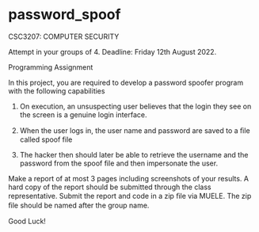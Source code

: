 # password_spoof
CSC3207: COMPUTER SECURITY

Attempt in your groups of 4. Deadline: Friday 12th August 2022.

Programming Assignment

In this project, you are required to develop a password spoofer program with the following capabilities

1. On execution, an unsuspecting user believes that the login they see on the screen is a genuine login interface.

2. When the user logs in, the user name and password are saved to a ﬁle called spoof file

3. The hacker then should later be able to retrieve the username and the password from the spoof file and then impersonate the user.

Make a report of at most 3 pages including screenshots of your results. A hard copy of the report should be submitted through the class representative. Submit the report and code in a zip ﬁle via MUELE. The zip ﬁle should be named after the group name.

Good Luck!
